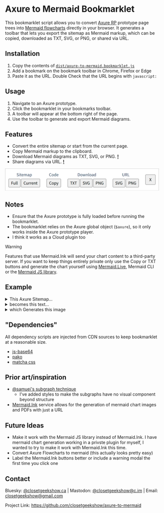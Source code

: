 # Axure to Mermaid Bookmarklet

This bookmarklet script allows you to convert [Axure RP](https://axure.com) prototype page trees into [Mermaid flowcharts](https://mermaid.js.org/syntax/flowchart.html) directly in your browser. It generates a toolbar that lets you export the sitemap as Mermaid markup, which can be copied, downloaded as TXT, SVG, or PNG, or shared via URL.

## Installation

1. Copy the contents of [`dist/axure-to-mermaid.bookmarklet.js`](dist/axure-to-mermaid.bundle-processed.js)
2. Add a bookmark on the bookmark toolbar in Chrome, Firefox or Edge
3. Paste it as the URL. Double Check that the URL begins with `javascript:`

## Usage
1. Navigate to an Axure prototype.
2. Click the bookmarklet in your bookmarks toolbar.
3. A toolbar will appear at the bottom right of the page.
4. Use the toolbar to generate and export Mermaid diagrams.

## Features
- Convert the entire sitemap or start from the current page.
- Copy Mermaid markup to the clipboard.
- Download Mermaid diagrams as TXT, SVG, or PNG. [**!**](#warning)
- Share diagrams via URL. [**!**](#warning)

<img src="axure-to-mermaid-screenshot.png" width="550">

## Notes
- Ensure that the Axure prototype is fully loaded before running the bookmarklet.
- The bookmarklet relies on the Axure global object (`$axure`), so it only works inside the Axure prototype player.
- I think it works as a Cloud plugin too

<a name="warning"></a>
> [!WARNING]  
> Features that use Mermaid.Ink will send your chart content to a third-party server.
> If you want to keep things entirely private only use the Copy or TXT buttons and generate the chart yourself using [Mermaid.Live](https://mermaid.live/edit), Mermaid CLI or the [Mermaid JS library](https://github.com/mermaid-js/mermaid).

## Example
<details>
 <summary>This Axure Sitemap...</summary>
 <img src="sitemap-example.png">
</details>
 
<details>
 <summary>becomes this text...</summary>
 <img src="https://github.com/user-attachments/assets/62f2a973-e8cf-478d-afaf-cbade894274a" width="550">
</details>

<details>
 <summary>which Generates this image</summary>
 <img src="https://github.com/user-attachments/assets/7169cff1-646c-4fd2-83ab-61e7040ba831" width="550">
</details>

## "Dependencies"
All dependency scripts are injected from CDN sources to keep bookmarklet at a reasonable size.
* [js-base64](https://github.com/dankogai/js-base64)
* [pako](https://github.com/nodeca/pako)
* [matcha css](https://matcha.mizu.sh/)

## Prior art/inspiration
* [@samuei's subgraph technique](https://stackoverflow.com/a/71036087/24246712)
  * I've added styles to make the subgraphs have no visual component beyond structure
* [Mermaid.Ink](https://mermaid.ink) service allows for the generation of mermaid chart images and PDFs with just a URL

## Future Ideas
* Make it work with the Mermaid JS library instead of Mermaid.Ink. I have mermaid chart generation working in a privste plugin for myself, I wanted to try to make it work with Mermaid.Ink this time. 
* Convert Axure Flowcharts to mermaid (this actually looks pretty easy)
* Label the Mermaid.Ink buttons better or include a warning modal the first time you click one
 
## Contact
Bluesky: [@closetgeekshow.ca](https://bsky.app/profile/closetgeekshow.ca) | Mastodon: [@closetgeekshow@c.im](https://c.im/@Closetgeekshow) | Email: [closetgeekshow@gmail.com](mailto:closetgeekshow@gmail.com)

Project Link: https://github.com/closetgeekshow/axure-to-mermaid
